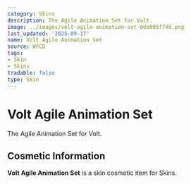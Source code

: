 ```yaml
---
category: Skins
description: The Agile Animation Set for Volt.
image: ../images/volt-agile-animation-set-0da995f749.png
last_updated: '2025-09-17'
name: Volt Agile Animation Set
source: WFCD
tags:
- Skin
- Skins
tradable: false
type: Skin
---
```


# Volt Agile Animation Set

The Agile Animation Set for Volt.

## Cosmetic Information

**Volt Agile Animation Set** is a skin cosmetic item for Skins.

